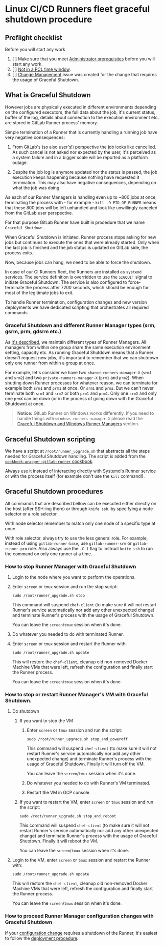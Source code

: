 # Linux CI/CD Runners fleet graceful shutdown procedure

## Preflight checklist

Before you will start any work

1. [ ] Make sure that you meet [Administrator prerequisites](README.md#administrator-prerequisites) before you will
   start any work.
1. [ ] [Not in a PCL time window](../README.md#production-change-lock-pcl).
1. [ ] [Change Management](https://about.gitlab.com/handbook/engineering/infrastructure/change-management/) issue was
   created for the change that requires the usage of Graceful Shutdown.

## What is Graceful Shutdown

However jobs are physically executed in different environments depending on the configured executors, the full data
about the job, it's current status, buffer of the log, details about connection to the execution environment etc.
are stored in GitLab Runner process' memory.

Simple termination of a Runner that is currently handling a running job have very negative consequences:

1. From GitLab's (so also user's!) perspective the job looks like cancelled. As such cancel is not asked nor expected
   by the user, it's perceived as a system failure and in a bigger scale will be reported as a platform outage.

1. Despite the job log is anymore updated nor the status is passed, the job execution keeps happening because nothing
   have requested it termination. This may also have negative consequences, depending on what the job was doing.

As each of our Runner Managers is handling even up to ~800 jobs at once, terminating the process with - for example -
`kill -9 PID_OF_RUNNER` means that these 800 jobs will be left unhandled and look like unwillingly canceled from the
GitLab user perspective.

For that purpose GitLab Runner have built in procedure that we name `Graceful Shutdown`.

When Graceful Shutdown is initiated, Runner process stops asking for new jobs but continues to execute the ones that
were already started. Only when the last job is finished and the job status is updated on GitLab side, the process
exits.

Now, because jobs can hang, we need to be able to force the shutdown.

In case of our CI Runners fleet, the Runners are installed as `systemd` services. The service definition is overridden
to use the `SIGQUIT` signal to initiate Graceful Shutdown. The service is also configured to force-terminate the process
after 7200 seconds, which should be enough for most of the legitimate jobs to exit.

To handle Runner termination, configuration changes and new version deployments we have dedicated scripting
that orchestrates all required commands.

### Graceful Shutdown and different Runner Manager types (srm, gsrm, prm, gdsrm etc.)

As [it's described](../README.md#runner-descriptions), we maintain different types of Runner Managers. All managers
from within one group share the same execution environment setting, capacity etc. As running  Graceful Shutdown
means that a Runner doesn't request new jobs, it's important to remember that we can shutdown only one runner from
within a group at once.

For example, let's consider we have two `shared-runners-manager-X` (`srm1` and `srm2`) and two
`private-runners-manager-X` (`prm1` and `prm2`). When shutting down Runner processes for whatever reason, we can
terminate for example both `srm1` and `prm1` at once. Or `srm1` and `prm2`. But we can't never terminate both `srm1`
and `srm2` or both `prm1` and `prm2`. Only one `srmX` and only one `prmX` can be down (or in the process of going
down with the Graceful Shutdown) at once.

> **Notice:** GitLab Runner on Windows works differently. If you need to handle things with `windows-runners-manager-X`
> please read the [Graceful Shutdown and Windows Runner Managers](#graceful-shutdown-and-windows-runner-managers)
> section.

## Graceful Shutdown scripting

We have a script at `/root/runner_upgrade.sh` that abstracts all the steps needed for Graceful Shutdown handling.
The script is added from the
[`cookbook-wrapper-gitlab-runner` cookbook](https://gitlab.com/gitlab-cookbooks/cookbook-wrapper-gitlab-runner/-/blob/master/files/default/runner_upgrade.sh).

Always use it instead of interacting directly with Systemd's Runner service or with the process itself (for example
don't use the `kill` command!).

## Graceful Shutdown procedures

All commands that are described bellow can be executed either directly on the host (after SSH-ing there) or through
`knife ssh`. by specifying a node selector or a role selector.

With node selector remember to match only one node of a specific type at once.

With role selector, always try to use the less general role. For example, instead of using `gitlab-runner-base`,
use `gitlab-runner-srm` or `gitlab-runner-prm` role. Also always use the `-C 1` flag to instruct `knife ssh` to
run the command on only one runner at a time.

### How to stop Runner Manager with Graceful Shutdown

1. Login to the node where you want to perform the operations.

1. Enter `screen` or `tmux` session and run the stop script:

    ```shell
    sudo /root/runner_upgrade.sh stop
    ```

    This command will suspend `chef-client` (to make sure it will not restart Runner's service automatically nor add
    any other unexpected change) and terminate Runner's process with the usage of Graceful Shutdown.

    You can leave the `screen`/`tmux` session when it's done.

1. Do whatever you needed to do with terminated Runner.

1. Enter `screen` or `tmux` session and restart the Runner with:

    ```shell
    sudo /root/runner_upgrade.sh update
    ```

    This will restore the `chef-client`, cleanup old non-removed Docker Machine VMs that were left, refresh the
    configuration and finally start the Runner process.

    You can leave the `screen`/`tmux` session when it's done.

### How to stop or restart Runner Manager's VM with Graceful Shutdown.

1. Do shutdown

    1. If you want to stop the VM

        1. Enter `screen` or `tmux` session and run the script:

            ```shell
            sudo /root/runner_upgrade.sh stop_and_poweroff
            ```

            This command will suspend `chef-client` (to make sure it will not restart Runner's service automatically nor add
            any other unexpected change) and terminate Runner's process with the usage of Graceful Shutdown. Finally it
            will turn off the VM.

            You can leave the `screen`/`tmux` session when it's done.

        1. Do whatever you needed to do with Runner's VM terminated.

        1. Restart the VM in GCP console.

    1. If you want to restart the VM, enter `screen` or `tmux` session and run the script:

        ```shell
        sudo /root/runner_upgrade.sh stop_and_reboot
        ```

        This command will suspend `chef-client` (to make sure it will not restart Runner's service automatically nor add
        any other unexpected change) and terminate Runner's process with the usage of Graceful Shutdown. Finally it
        will reboot the VM.

        You can leave the `screen`/`tmux` session when it's done.

1. Login to the VM, enter `screen` or `tmux` session and restart the Runner with:

    ```shell
    sudo /root/runner_upgrade.sh update
    ```

    This will restore the `chef-client`, cleanup old non-removed Docker Machine VMs that were left, refresh the
    configuration and finally start the Runner process.

    You can leave the `screen`/`tmux` session when it's done.

### How to proceed Runner Manager configuration changes with Graceful Shutdown

If your [configuration change](configuration.md) requires a shutdown of the Runner, it's easiest to follow
the [deployment procedure](deployment.md).

